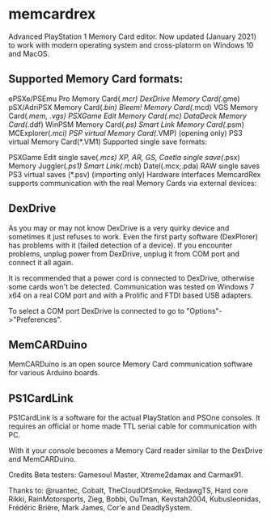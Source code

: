# memcardrex
Advanced PlayStation 1 Memory Card editor. Now updated (January 2021) to work with modern operating system and cross-platorm on Windows 10 and MacOS.

## Supported Memory Card formats:

ePSXe/PSEmu Pro Memory Card(*.mcr)
DexDrive Memory Card(*.gme)
pSX/AdriPSX Memory Card(*.bin)
Bleem! Memory Card(*.mcd)
VGS Memory Card(*.mem, *.vgs)
PSXGame Edit Memory Card(*.mc)
DataDeck Memory Card(*.ddf)
WinPSM Memory Card(*.ps)
Smart Link Memory Card(*.psm)
MCExplorer(*.mci)
PSP virtual Memory Card(*.VMP) (opening only)
PS3 virtual Memory Card(*.VM1)
Supported single save formats:

PSXGame Edit single save(*.mcs)
XP, AR, GS, Caetla single save(*.psx)
Memory Juggler(*.ps1)
Smart Link(*.mcb)
Datel(.mcx;.pda)
RAW single saves
PS3 virtual saves (*.psv) (importing only)
Hardware interfaces
MemcardRex supports communication with the real Memory Cards via external devices:

## DexDrive
As you may or may not know DexDrive is a very quirky device and sometimes it just refuses to work.
Even the first party software (DexPlorer) has problems with it (failed detection of a device).
If you encounter problems, unplug power from DexDrive, unplug it from COM port and connect it all again.

It is recommended that a power cord is connected to DexDrive, otherwise some cards won't be detected.
Communication was tested on Windows 7 x64 on a real COM port and with a Prolific and FTDI based USB adapters.

To select a COM port DexDrive is connected to go to "Options"->"Preferences".

## MemCARDuino
MemCARDuino is an open source Memory Card communication software for various Arduino boards.

## PS1CardLink
PS1CardLink is a software for the actual PlayStation and PSOne consoles.
It requires an official or home made TTL serial cable for communication with PC.

With it your console becomes a Memory Card reader similar to the DexDrive and MemCARDuino.

Credits
Beta testers:
Gamesoul Master, Xtreme2damax and Carmax91.

Thanks to:
@ruantec, Cobalt, TheCloudOfSmoke, RedawgTS, Hard core Rikki, RainMotorsports, Zieg, Bobbi, OuTman, Kevstah2004, Kubusleonidas, Frédéric Brière, Mark James, Cor'e and DeadlySystem.
